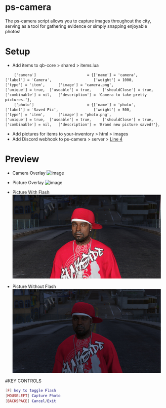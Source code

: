 # ps-camera
The ps-camera script allows you to capture images throughout the city, serving as a tool for gathering evidence or simply snapping enjoyable photos!

# Setup

* Add items to qb-core > shared > items.lua
```
	['camera'] 						 = {['name'] = 'camera', 			  	  		['label'] = 'Camera', 					['weight'] = 1000, 		['type'] = 'item', 		['image'] = 'camera.png', 				['unique'] = true, 	['useable'] = true, 	['shouldClose'] = true,   ['combinable'] = nil,   ['description'] = 'Camera to take pretty pictures.'},
	['photo'] 				 		 = {['name'] = 'photo', 			  	  		['label'] = 'Saved Pic', 				['weight'] = 500, 		['type'] = 'item', 		['image'] = 'photo.png', 				['unique'] = true, 	['useable'] = true, 	['shouldClose'] = true,   ['combinable'] = nil,   ['description'] = 'Brand new picture saved!'},
```
* Add pictures for items to your-inventory > html > images
* Add Discord webhook to ps-camera > server > [Line 4](https://github.com/Project-Sloth/ps-camera/blob/cc0c2c35ab15840abe7533521a3ed4aac729cc60/server/sv_main.lua#L4)

# Preview
* Camera Overlay
![image](https://user-images.githubusercontent.com/82112471/231553020-f5061241-e04a-462e-8266-a48b8efc9884.png)

* Picture Overlay
![image](https://user-images.githubusercontent.com/82112471/231553182-fd15c5f7-b908-42f7-a8d6-93185fd6e3c2.png)

* Picture With Flash 
![image](https://raw.githubusercontent.com/suryabhaiin/version-check/main/withflash.jpg)

* Picture Without Flash 
![image](https://raw.githubusercontent.com/suryabhaiin/version-check/main/noflash.jpg)

#KEY CONTROLS
```Lua
[F] key to toggle Flash
[MOUSELEFT] Capture Photo
[BACKSPACE] Cancel/Exit
```
